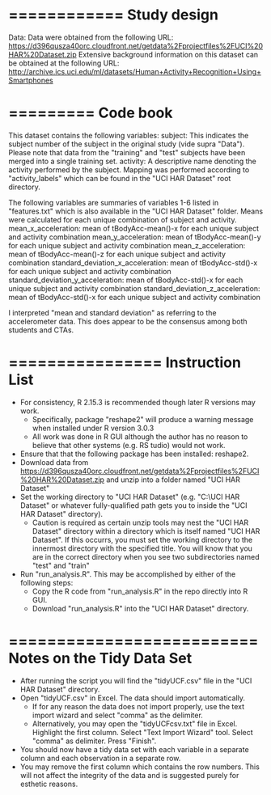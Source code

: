 ============
Study design
============
Data:
Data were obtained from the following URL: https://d396qusza40orc.cloudfront.net/getdata%2Fprojectfiles%2FUCI%20HAR%20Dataset.zip
Extensive background information on this dataset can be obtained at the following URL: http://archive.ics.uci.edu/ml/datasets/Human+Activity+Recognition+Using+Smartphones 

=========
Code book
=========
This dataset contains the following variables:
subject:  This indicates the subject number of the subject in the original study (vide supra "Data"). Please note that data from the "training" and "test" subjects have been merged into a single training set.
activity: A descriptive name denoting the activity performed by the subject. Mapping was performed according to "activity_labels" which can be found in the "UCI HAR Dataset" root directory.

The following variables are summaries of variables 1-6 listed in "features.txt" which is also available in the "UCI HAR Dataset" folder. Means were calculated for each unique combination of subject and activity.
mean_x_acceleration: mean of tBodyAcc-mean()-x for each unique subject and activity combination
mean_y_acceleration: mean of tBodyAcc-mean()-y for each unique subject and activity combination
mean_z_acceleration: mean of tBodyAcc-mean()-z for each unique subject and activity combination
standard_deviation_x_acceleration: mean of tBodyAcc-std()-x for each unique subject and activity combination
standard_deviation_y_acceleration: mean of tBodyAcc-std()-x for each unique subject and activity combination
standard_deviation_z_acceleration: mean of tBodyAcc-std()-x for each unique subject and activity combination

I interpreted "mean and standard deviation" as referring to the accelerometer data. This does appear to be the consensus among both students and CTAs.

================
Instruction List
================

* For consistency, R 2.15.3 is recommended though later R versions may work. 
    *  Specifically, package "reshape2" will produce a warning message when installed under R version 3.0.3
    * All work was done in R GUI although the author has no reason to believe that other systems (e.g. RS tudio) would not work.
*  Ensure that that the following package has been installed: reshape2.
*  Download data from https://d396qusza40orc.cloudfront.net/getdata%2Fprojectfiles%2FUCI%20HAR%20Dataset.zip and unzip into a folder named "UCI HAR Dataset"
*  Set the working directory to "UCI HAR Dataset" (e.g. "C:\UCI HAR Dataset" or whatever fully-qualified path gets you to inside the "UCI HAR Dataset" directory).
    *  Caution is required as certain unzip tools may nest the "UCI HAR Dataset" directory within a directory which is itself named "UCI HAR Dataset". If this occurrs, you must set the working directory to the innermost directory with the specified title. You will know that you are in the correct directory when you see two subdirectories named "test" and "train"
*  Run "run_analysis.R". This may be accomplished by either of the following steps:
   *   Copy the R code from "run_analysis.R" in the repo directly into R GUI.
   *  Download "run_analysis.R" into the "UCI HAR Dataset" directory.

==========================
Notes on the Tidy Data Set
==========================
*  After running the script you will find the "tidyUCF.csv" file in the "UCI HAR Dataset" directory.
*  Open "tidyUCF.csv" in Excel. The data should import automatically.
   *   If for any reason the data does not import properly, use the text import wizard and select "comma" as the delimiter.
   *  Alternatively, you may open the "tidyUCFcsv.txt" file in Excel. Highlight the first column. Select "Text Import Wizard" tool. Select "comma" as delimiter. Press "Finish".
* You should now have a tidy data set with each variable in a separate column and each observation in a separate row.
* You may remove the first column which contains the row numbers. This will not affect the integrity of the data and is suggested purely for esthetic reasons.
